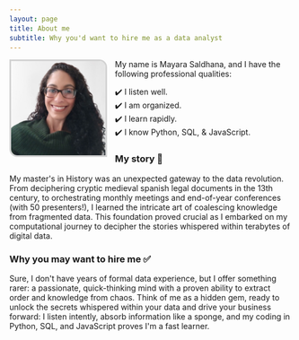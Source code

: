 ```yaml
---
layout: page
title: About me
subtitle: Why you'd want to hire me as a data analyst
---
```

<img 
  align="left" 
  style="width:12em; height:12em; border: .25em solid lightgrey; border-top-right-radius: 1em; border-bottom-left-radius: 1em; margin-right: 1em; "
  src="/assets/img/may_photo.png" 
  alt="My data analyst photo!">

My name is Mayara Saldhana, and I have the following professional qualities:

✔️  I listen well.<br>
✔️  I am organized.<br>
✔️  I learn rapidly.<br>
✔️  I know Python, SQL, & JavaScript.<br>

### My story 🐝

My master's in History was an unexpected gateway to the data revolution. From deciphering cryptic medieval spanish legal documents in the 13th century, to orchestrating monthly meetings and end-of-year conferences (with 50 presenters!), I learned the intricate art of coalescing knowledge from fragmented data. This foundation proved crucial as I embarked on my computational journey to decipher the stories whispered within terabytes of digital data.

### Why you may want to hire me ✅

Sure, I don't have years of formal data experience, but I offer something rarer: a passionate, quick-thinking mind with a proven ability to extract order and knowledge from chaos. Think of me as a hidden gem, ready to unlock the secrets whispered within your data and drive your business forward: I listen intently, absorb information like a sponge, and my coding in Python, SQL, and JavaScript proves I'm a fast learner. 


